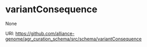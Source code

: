 # variantConsequence

None

URI: https://github.com/alliance-genome/agr_curation_schema/src/schema/variantConsequence

